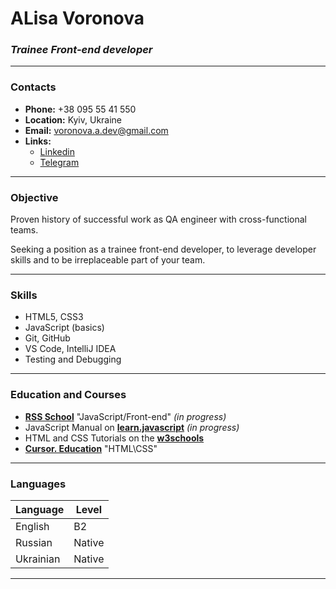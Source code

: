 
# ALisa Voronova


### _Trainee Front-end developer_
***

### Contacts

* **Phone:** +38 095 55 41 550
* **Location:** Kyiv, Ukraine
* **Email:** voronova.a.dev@gmail.com
* **Links:** 
    * [Linkedin](https://www.linkedin.com/in/alisavoronova/ "Профиль в Linkedin")
    * [Telegram](https://t.me/neskuchnozhit "Написать в Telegram")

***
### Objective 
Proven history of successful work as QA engineer with cross-functional teams.

Seeking a position as a trainee front-end developer, to leverage developer skills and to be irreplaceable part of your team.

***
### Skills
* HTML5, CSS3
* JavaScript (basics)
* Git, GitHub
* VS Code, IntelliJ IDEA
* Testing and Debugging

***

### Education and Courses

* **[RSS School](https://rs.school/)** "JavaScript/Front-end"  _(in progress)_
* JavaScript Manual on **[learn.javascript](https://learn.javascript.ru/)** _(in progress)_
* HTML and CSS Tutorials on the **[w3schools](https://www.w3schools.com/)** 
* **[Cursor. Education](https://cursor.education/uk/)** "HTML\CSS"

***

### Languages

|  Language     | Level         |
| ------------- | ------------- |
| English       |      B2 		|
| Russian       | Native        |
| Ukrainian     | Native        |
***
